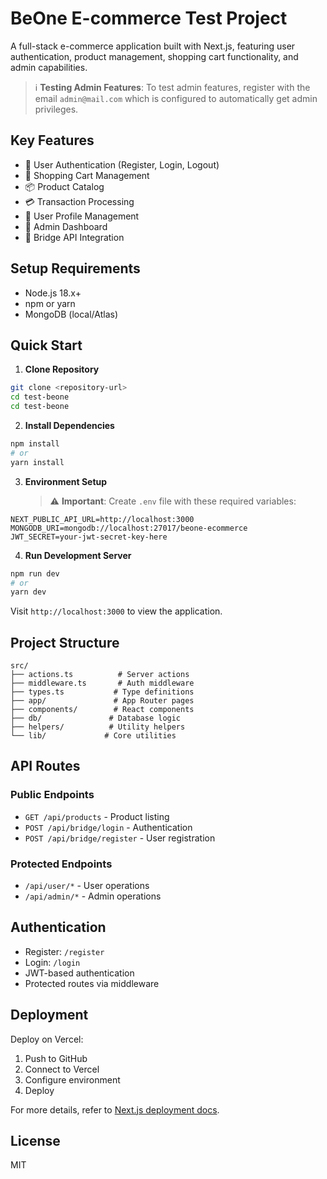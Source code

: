 # BeOne E-commerce Test Project

A full-stack e-commerce application built with Next.js, featuring user authentication, product management, shopping cart functionality, and admin capabilities.

> ℹ️ **Testing Admin Features**: To test admin features, register with the email `admin@mail.com` which is configured to automatically get admin privileges.

## Key Features

- 🔐 User Authentication (Register, Login, Logout)
- 🛒 Shopping Cart Management
- 📦 Product Catalog
- 💳 Transaction Processing
- 👤 User Profile Management
- 🔑 Admin Dashboard
- 🔄 Bridge API Integration

## Setup Requirements

- Node.js 18.x+
- npm or yarn
- MongoDB (local/Atlas)

## Quick Start

1. **Clone Repository**

```bash
git clone <repository-url>
cd test-beone
cd test-beone
```

2. **Install Dependencies**

```bash
npm install
# or
yarn install
```

3. **Environment Setup**
   > ⚠️ **Important**: Create `.env` file with these required variables:

```env
NEXT_PUBLIC_API_URL=http://localhost:3000
MONGODB_URI=mongodb://localhost:27017/beone-ecommerce
JWT_SECRET=your-jwt-secret-key-here
```

4. **Run Development Server**

```bash
npm run dev
# or
yarn dev
```

Visit `http://localhost:3000` to view the application.

## Project Structure

```plaintext
src/
├── actions.ts          # Server actions
├── middleware.ts       # Auth middleware
├── types.ts           # Type definitions
├── app/               # App Router pages
├── components/        # React components
├── db/               # Database logic
├── helpers/          # Utility helpers
└── lib/             # Core utilities
```

## API Routes

### Public Endpoints

- `GET /api/products` - Product listing
- `POST /api/bridge/login` - Authentication
- `POST /api/bridge/register` - User registration

### Protected Endpoints

- `/api/user/*` - User operations
- `/api/admin/*` - Admin operations

## Authentication

- Register: `/register`
- Login: `/login`
- JWT-based authentication
- Protected routes via middleware

## Deployment

Deploy on Vercel:

1. Push to GitHub
2. Connect to Vercel
3. Configure environment
4. Deploy

For more details, refer to [Next.js deployment docs](https://nextjs.org/docs/deployment).

## License

MIT

